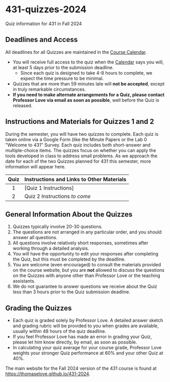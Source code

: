 # 431-quizzes-2024

Quiz information for 431 in Fall 2024

## Deadlines and Access

All deadlines for all Quizzes are maintained in the [Course Calendar](https://thomaselove.github.io/431-2024/calendar.html).

- You will receive full access to the quiz when the [Calendar](https://thomaselove.github.io/431-2024/calendar.html) says you will, at least 5 days prior to the submission deadline.
  - Since each quiz is designed to take 4-8 hours to complete, we expect the time pressure to be minimal.
- Quizzes that are more than 59 minutes late will **not be accepted**, except in truly remarkable circumstances.
- **If you need to make alternate arrangements for a Quiz, please contact Professor Love via email as soon as possible**, well before the Quiz is released. 

## Instructions and Materials for Quizzes 1 and 2

During the semester, you will have two quizzes to complete. Each quiz is taken online via a Google Form (like the Minute Papers or the Lab 0 "Welcome to 431" Survey. Each quiz includes both short-answer and multiple-choice items. The quizzes focus on whether you can apply the tools developed in class to address small problems. As we approach the date for each of the two Quizzes planned for 431 this semester, more information will appear here.

<div align="center">

| Quiz | Instructions and Links to Other Materials
| :---: | :---------------------------------------------------------------------------
1 | [Quiz 1 Instructions]
2 | Quiz 2 Instructions *to come*

</div>

## General Information About the Quizzes

1. Quizzes typically involve 20-30 questions. 
2. The questions are not arranged in any particular order, and you should answer all questions.
3. All questions involve relatively short responses, sometimes after working through a detailed analysis.
4. You will have the opportunity to edit your responses after completing the Quiz, but this must be completed by the deadline.
5. You are welcome (even encouraged) to consult the materials provided on the course website, but you are **not** allowed to discuss the questions on the Quizzes with anyone other than Professor Love or the teaching assistants.
6. We do not guarantee to answer questions we receive about the Quiz less than 3 hours prior to the Quiz submission deadline. 

## Grading the Quizzes

- Each quiz is graded solely by Professor Love. A detailed answer sketch and grading rubric will be provided to you when grades are available, usually within 48 hours of the quiz deadline. 
- If you feel Professor Love has made an error in grading your Quiz, please let him know directly, by email, as soon as possible.
- In calculating your quiz average for your course grade, Professor Love weights your stronger Quiz performance at 60% and your other Quiz at 40%.

The main website for the Fall 2024 version of the 431 course is found at <https://thomaselove.github.io/431-2024>.
